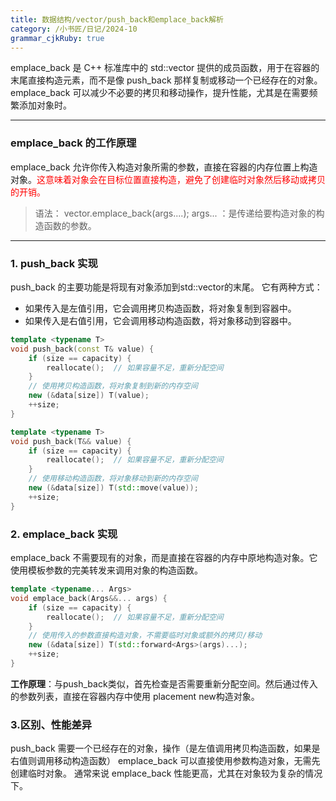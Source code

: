 ```yaml
---
title: 数据结构/vector/push_back和emplace_back解析
category: /小书匠/日记/2024-10
grammar_cjkRuby: true
---
```


emplace_back 是 C++ 标准库中的 std::vector 提供的成员函数，用于在容器的末尾直接构造元素，而不是像 push_back 那样复制或移动一个已经存在的对象。
emplace_back 可以减少不必要的拷贝和移动操作，提升性能，尤其是在需要频繁添加对象时。

----------
### emplace_back 的工作原理
emplace_back 允许你传入构造对象所需的参数，直接在容器的内存位置上构造对象。<font color = "red">这意味着对象会在目标位置直接构造，避免了创建临时对象然后移动或拷贝的开销。</font>
> 语法： vector.emplace_back(args....);
> args... ：是传递给要构造对象的构造函数的参数。

---

### 1. push_back 实现
push_back 的主要功能是将现有对象添加到std::vector的末尾。
它有两种方式：

- 如果传入是左值引用，它会调用拷贝构造函数，将对象复制到容器中。
- 如果传入是右值引用，它会调用移动构造函数，将对象移动到容器中。

``` c++
template <typename T>
void push_back(const T& value) {
    if (size == capacity) {
        reallocate();  // 如果容量不足，重新分配空间
    }
    // 使用拷贝构造函数，将对象复制到新的内存空间
    new (&data[size]) T(value);
    ++size;
}

template <typename T>
void push_back(T&& value) {
    if (size == capacity) {
        reallocate();  // 如果容量不足，重新分配空间
    }
    // 使用移动构造函数，将对象移动到新的内存空间
    new (&data[size]) T(std::move(value));
    ++size;
}

```

### 2. emplace_back 实现
emplace_back 不需要现有的对象，而是直接在容器的内存中原地构造对象。它使用模板参数的完美转发来调用对象的构造函数。
``` c++
template <typename... Args>
void emplace_back(Args&&... args) {
    if (size == capacity) {
        reallocate();  // 如果容量不足，重新分配空间
    }
    // 使用传入的参数直接构造对象，不需要临时对象或额外的拷贝/移动
    new (&data[size]) T(std::forward<Args>(args)...);
    ++size;
}
```
**工作原理**：与push_back类似，首先检查是否需要重新分配空间。然后通过传入的参数列表，直接在容器内存中使用 placement new构造对象。

### 3.区别、性能差异

push_back 需要一个已经存在的对象，操作（是左值调用拷贝构造函数，如果是右值则调用移动构造函数）
emplace_back 可以直接使用参数构造对象，无需先创建临时对象。
通常来说 emplace_back 性能更高，尤其在对象较为复杂的情况下。
